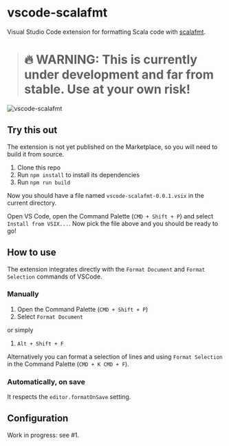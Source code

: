# vscode-scalafmt

Visual Studio Code extension for formatting Scala code with [scalafmt](https://github.com/scalameta/scalafmt).

> # 🔥 WARNING: This is currently under development and far from stable. Use at your own risk!

![vscode-scalafmt](https://thumbs.gfycat.com/CautiousTeemingCatfish-size_restricted.gif)

## Try this out
The extension is not yet published on the Marketplace, so you will need to build it from source.

1. Clone this repo
2. Run `npm install` to install its dependencies
3. Run `npm run build`

Now you should have a file named `vscode-scalafmt-0.0.1.vsix` in the current directory.

Open VS Code, open the Command Palette (`CMD + Shift + P`) and select `Install from VSIX...`. Now pick the file above and you should be ready to go! 

## How to use

The extension integrates directly with the `Format Document` and `Format Selection` commands of VSCode.

### Manually
1. Open the Command Palette (`CMD + Shift + P`)
2. Select `Format Document`

or simply

1. `Alt + Shift + F`

Alternatively you can format a selection of lines and using `Format Selection` in the Command Palette (`CMD + K CMD + F`).

### Automatically, on save
It respects the `editor.formatOnSave` setting.

## Configuration
Work in progress: see #1.
